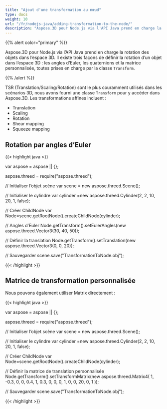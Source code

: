 ```yaml
---
title: "Ajout d'une transformation au nœud"
type: docs
weight: 10
url: "/fr/nodejs-java/adding-transformation-to-the-node/"
description: "Aspose.3D pour Node.js via l'API Java prend en charge la rotation des objets dans l'espace 3D. Il existe trois façons de définir la rotation d'un objet dans l'espace 3D : les angles d'Euler, les quaternions et une matrice personnalisée, tous pris en charge par la classe Transform."
---
```


{{% alert color="primary" %}}

Aspose.3D pour Node.js via l’API Java prend en charge la rotation des objets dans l’espace 3D. Il existe trois façons de définir la rotation d’un objet dans l’espace 3D : les angles d’Euler, les quaternions et la matrice personnalisée, toutes prises en charge par la classe `Transform`.

{{% /alert %}}

TSR (Translation/Scaling/Rotation) sont le plus couramment utilisés dans les scénarios 3D, nous avons fourni une classe `Transform` pour y accéder dans Aspose.3D. Les transformations affines incluent :

- Translation
- Scaling
- Rotation
- Shear mapping
- Squeeze mapping

## **Rotation par angles d’Euler**

{{< highlight java >}}

var aspose = aspose || {};

aspose.threed = require("aspose.threed");

// Initialiser l’objet scène
var scene = new aspose.threed.Scene();

// Initialiser le cylindre
var cylinder =new aspose.threed.Cylinder(2, 2, 10, 20, 1, false);

// Créer ChildNode
var Node=scene.getRootNode().createChildNode(cylinder);

// Angles d’Euler
Node.getTransform().setEulerAngles(new aspose.threed.Vector3(30, 40, 50));

// Définir la translation
Node.getTransform().setTranslation(new aspose.threed.Vector3(0, 0, 20));

// Sauvegarder
scene.save("TransformationToNode.obj");

{{< /highlight >}}

## **Matrice de transformation personnalisée**
Nous pouvons également utiliser Matrix directement :

{{< highlight java >}}

var aspose = aspose || {};

aspose.threed = require("aspose.threed");

// Initialiser l’objet scène
var scene = new aspose.threed.Scene();

// Initialiser le cylindre
var cylinder =new aspose.threed.Cylinder(2, 2, 10, 20, 1, false);

// Créer ChildNode
var Node=scene.getRootNode().createChildNode(cylinder);

// Définir la matrice de translation personnalisée
Node.getTransform().setTransformMatrix(new aspose.threed.Matrix4(
    1, -0.3, 0, 0,
    0.4, 1, 0.3, 0,
    0, 0, 1, 0,
    0, 20, 0, 1
));

// Sauvegarder
scene.save("TransformationToNode.obj");

{{< /highlight >}}